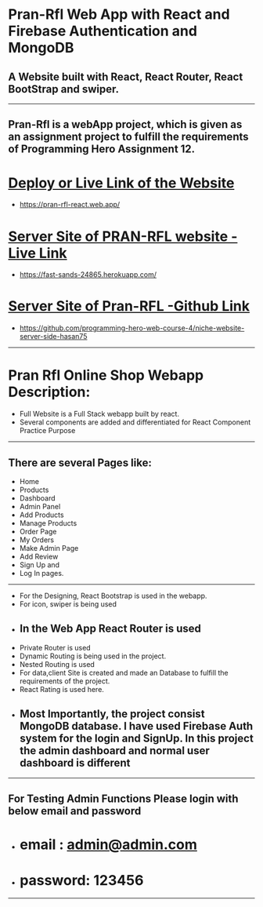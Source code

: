 # Pran-Rfl Web App with React and Firebase Authentication and MongoDB

## A Website built with React, React Router, React BootStrap and swiper.

---

## Pran-Rfl is a webApp project, which is given as an assignment project to fulfill the requirements of Programming Hero Assignment 12.

# [Deploy or Live Link of the Website](https://pran-rfl-react.web.app/)

- https://pran-rfl-react.web.app/

# [Server Site of PRAN-RFL website -Live Link](https://fast-sands-24865.herokuapp.com/)

- https://fast-sands-24865.herokuapp.com/

# [Server Site of Pran-RFL -Github Link](https://github.com/programming-hero-web-course-4/niche-website-server-side-hasan75)

- https://github.com/programming-hero-web-course-4/niche-website-server-side-hasan75

---

# Pran Rfl Online Shop Webapp Description:

- Full Website is a Full Stack webapp built by react.
- Several components are added and differentiated for React Component Practice Purpose

---

## There are several Pages like:

- Home
- Products
- Dashboard
- Admin Panel
- Add Products
- Manage Products
- Order Page
- My Orders
- Make Admin Page
- Add Review
- Sign Up and
- Log In pages.

---

- For the Designing, React Bootstrap is used in the webapp.
- For icon, swiper is being used
- ## In the Web App React Router is used
- Private Router is used
- Dynamic Routing is being used in the project.
- Nested Routing is used
- For data,client Site is created and made an Database to fulfill the requirements of the project.
- React Rating is used here.
- ## Most Importantly, the project consist MongoDB database. I have used Firebase Auth system for the login and SignUp. In this project the admin dashboard and normal user dashboard is different

---

## For Testing Admin Functions Please login with below email and password

- # email : admin@admin.com
- # password: 123456

---
